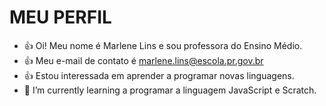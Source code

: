 # MEU PERFIL
- :+1: Oi! Meu nome é Marlene Lins e sou professora do Ensino Médio.
- :+1: Meu e-mail de contato é marlene.lins@escola.pr.gov.br
- :+1: Estou interessada em aprender a programar novas linguagens.
- 🌱 I’m currently learning a programar a linguagem JavaScript e Scratch.

